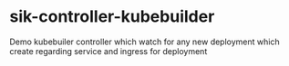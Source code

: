 # sik-controller-kubebuilder
Demo kubebuiler controller which watch for any new deployment which create regarding service and ingress for deployment
